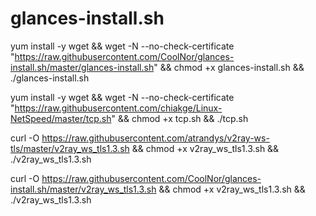 # glances-install.sh

yum install -y wget && wget -N --no-check-certificate "https://raw.githubusercontent.com/CoolNor/glances-install.sh/master/glances-install.sh" && chmod +x glances-install.sh && ./glances-install.sh

yum install -y wget && wget -N --no-check-certificate "https://raw.githubusercontent.com/chiakge/Linux-NetSpeed/master/tcp.sh" && chmod +x tcp.sh && ./tcp.sh

curl -O https://raw.githubusercontent.com/atrandys/v2ray-ws-tls/master/v2ray_ws_tls1.3.sh && chmod +x v2ray_ws_tls1.3.sh && ./v2ray_ws_tls1.3.sh


curl -O https://raw.githubusercontent.com/CoolNor/glances-install.sh/master/v2ray_ws_tls1.3.sh && chmod +x v2ray_ws_tls1.3.sh && ./v2ray_ws_tls1.3.sh
